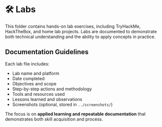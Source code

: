 # 🛠️ Labs

This folder contains hands-on lab exercises, including TryHackMe, HackTheBox, and home lab projects. Labs are documented to demonstrate both technical understanding and the ability to apply concepts in practice.

## Documentation Guidelines
Each lab file includes:
- Lab name and platform  
- Date completed  
- Objectives and scope  
- Step-by-step actions and methodology  
- Tools and resources used  
- Lessons learned and observations  
- Screenshots (optional, stored in `../screenshots/`)  

The focus is on **applied learning and repeatable documentation** that demonstrates both skill acquisition and process.
